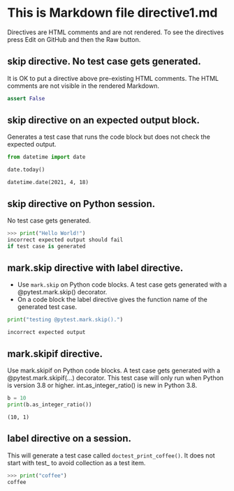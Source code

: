 # This is Markdown file directive1.md

Directives are HTML comments and are not rendered.
To see the directives press Edit on GitHub and then
the Raw button.

## skip directive. No test case gets generated.
It is OK to put a directive above pre-existing HTML comments.
The HTML comments are not visible
in the rendered Markdown.

<!--phmdoctest-skip-->
<!-- OK if there is more than one HTML comment here -->
<!-- OK if there is a HTML comment here -->
```python
assert False
```

## skip directive on an expected output block.
Generates a test case that runs the code block but does
not check the expected output.
```python
from datetime import date

date.today()
```

<!--phmdoctest-skip-->
```
datetime.date(2021, 4, 18)
```

## skip directive on Python session.

No test case gets generated.
<!--phmdoctest-skip-->
```py
>>> print("Hello World!")
incorrect expected output should fail
if test case is generated
```

## mark.skip directive with label directive.
- Use `mark.skip` on Python code blocks.
  A test case gets generated with a @pytest.mark.skip()
  decorator.
- On a code block the label directive gives the
  function name of the generated test case.

<!--phmdoctest-mark.skip-->
<!--phmdoctest-label test_mark_skip-->
```python
print("testing @pytest.mark.skip().")
```
```
incorrect expected output
```

## mark.skipif directive.

Use mark.skipif on Python code blocks.
A test case gets generated with a @pytest.mark.skipif(...)
decorator.  This test case will only run when Python
is version 3.8 or higher. int.as_integer_ratio() is new in
Python 3.8.

<!--phmdoctest-label test_i_ratio-->
<!--phmdoctest-mark.skipif<3.8-->
```python
b = 10
print(b.as_integer_ratio())
```
```
(10, 1)
```

## label directive on a session.
This will generate a test case called `doctest_print_coffee()`.
It does not start with test_ to avoid collection as a test item.
<!--phmdoctest-label doctest_print_coffee-->
```py
>>> print("coffee")
coffee
```
